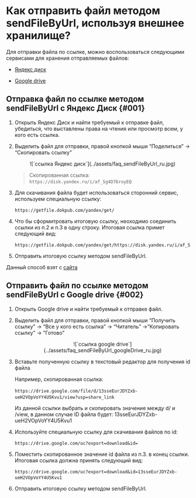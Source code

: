 # Как отправить файл методом sendFileByUrl, используя внешнее хранилище?

Для отправки файла по ссылке, можно воспользоваться следующими сервисами для хранения отправляемых файлов:

- [Яндекс диск](#001)

- [Google drive](#002)

## Отправка файл по ссылке методом sendFileByUrl с Яндекс Диск {#001}

1. Открыть Яндекс Диск и найти требуемый к отправке файл, убедиться, что выставлены права на чтения или просмотр всем, у кого есть ссылка.

2. Выделить файл для отправки, правой кнопкой мыши “Поделиться” -> “Скопировать ссылку”

    <center>![`ссылка Яндекс диск`](../assets/faq_sendFileByUrl_ru.jpg)</center>

    > Cкопированная ссылка: `https://disk.yandex.ru/i/af_Sg4D76royEQ`

3. Для скачивания файла будет использоваться сторонний сервис, используем специальную ссылку:

    ```
    https://getfile.dokpub.com/yandex/get/
    ```

4. Что бы сформитровать итоговую ссылку, неоходимо соединить ссылки из п.2 и п.3 в одну строку. Итоговая ссылка примет следующий вид:

    ```
    https://getfile.dokpub.com/yandex/get/https://disk.yandex.ru/i/af_Sg4D76royEQ
    ```

5. Отправить итоговую ссылку методом sendFileByUrl.

Данный способ взят с [сайта](https://getfile.dokpub.com)


## Отправить файл по ссылке методом sendFileByUrl с Google drive {#002}

1. Открыть Google drive и найти требуемый к отправке файл.

2. Выделить файл для отправки, правой кнопкой мыши “Получить ссылку” -> “Все у кого есть ссылка” -> “Читатель” ->“Копировать ссылку” -> “Готово”

    <center>![`ссылка google drive`](../assets/faq_sendFileByUrl_googleDrive_ru.jpg)</center>

3. Вставьте полученную ссылку в текстовый редактор для получения id файла

    Например, скопированная ссылка:

    `https://drive.google.com/file/d/13sseEurJDYZxb-ueH2VOpVoYY4U5Kvu1/view?usp=share_link`

    Из данной ссылки выбрать и скопировать значение между d/ и /view, в данном случае ID файла будет: 13sseEurJDYZxb-ueH2VOpVoYY4U5Kvu1

4. Используйте специальную ссылку для скачивания файлов по id:

    ```
    https://drive.google.com/uc?export=download&id=
    ```

5. Поместить скопированное значение id файла из п.3. в конец ссылки. Итоговая ссылка должна принять следующий вид:

    ```
    https://drive.google.com/uc?export=download&id=13sseEurJDYZxb-ueH2VOpVoYY4U5Kvu1
    ```

6. Отправить итоговую ссылку методом sendFileByUrl.
